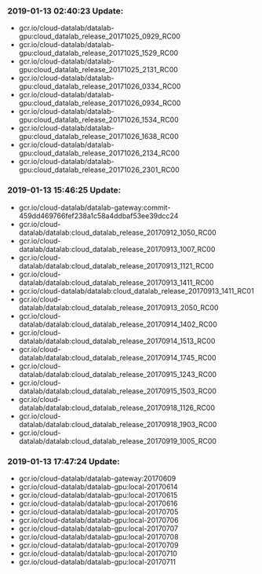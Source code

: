 ### 2019-01-13 02:40:23 Update:

- gcr.io/cloud-datalab/datalab-gpu:cloud_datalab_release_20171025_0929_RC00
- gcr.io/cloud-datalab/datalab-gpu:cloud_datalab_release_20171025_1529_RC00
- gcr.io/cloud-datalab/datalab-gpu:cloud_datalab_release_20171025_2131_RC00
- gcr.io/cloud-datalab/datalab-gpu:cloud_datalab_release_20171026_0334_RC00
- gcr.io/cloud-datalab/datalab-gpu:cloud_datalab_release_20171026_0934_RC00
- gcr.io/cloud-datalab/datalab-gpu:cloud_datalab_release_20171026_1534_RC00
- gcr.io/cloud-datalab/datalab-gpu:cloud_datalab_release_20171026_1638_RC00
- gcr.io/cloud-datalab/datalab-gpu:cloud_datalab_release_20171026_2134_RC00
- gcr.io/cloud-datalab/datalab-gpu:cloud_datalab_release_20171026_2301_RC00
### 2019-01-13 15:46:25 Update:

- gcr.io/cloud-datalab/datalab-gateway:commit-459dd469766fef238a1c58a4ddbaf53ee39dcc24
- gcr.io/cloud-datalab/datalab:cloud_datalab_release_20170912_1050_RC00
- gcr.io/cloud-datalab/datalab:cloud_datalab_release_20170913_1007_RC00
- gcr.io/cloud-datalab/datalab:cloud_datalab_release_20170913_1121_RC00
- gcr.io/cloud-datalab/datalab:cloud_datalab_release_20170913_1411_RC00
- gcr.io/cloud-datalab/datalab:cloud_datalab_release_20170913_1411_RC01
- gcr.io/cloud-datalab/datalab:cloud_datalab_release_20170913_2050_RC00
- gcr.io/cloud-datalab/datalab:cloud_datalab_release_20170914_1402_RC00
- gcr.io/cloud-datalab/datalab:cloud_datalab_release_20170914_1513_RC00
- gcr.io/cloud-datalab/datalab:cloud_datalab_release_20170914_1745_RC00
- gcr.io/cloud-datalab/datalab:cloud_datalab_release_20170915_1243_RC00
- gcr.io/cloud-datalab/datalab:cloud_datalab_release_20170915_1503_RC00
- gcr.io/cloud-datalab/datalab:cloud_datalab_release_20170918_1126_RC00
- gcr.io/cloud-datalab/datalab:cloud_datalab_release_20170918_1903_RC00
- gcr.io/cloud-datalab/datalab:cloud_datalab_release_20170919_1005_RC00
### 2019-01-13 17:47:24 Update:

- gcr.io/cloud-datalab/datalab-gateway:20170609
- gcr.io/cloud-datalab/datalab-gpu:local-20170614
- gcr.io/cloud-datalab/datalab-gpu:local-20170615
- gcr.io/cloud-datalab/datalab-gpu:local-20170616
- gcr.io/cloud-datalab/datalab-gpu:local-20170705
- gcr.io/cloud-datalab/datalab-gpu:local-20170706
- gcr.io/cloud-datalab/datalab-gpu:local-20170707
- gcr.io/cloud-datalab/datalab-gpu:local-20170708
- gcr.io/cloud-datalab/datalab-gpu:local-20170709
- gcr.io/cloud-datalab/datalab-gpu:local-20170710
- gcr.io/cloud-datalab/datalab-gpu:local-20170711
